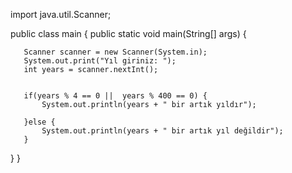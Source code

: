 import java.util.Scanner;

public class main {
   public static void main(String[] args) {


	   Scanner scanner = new Scanner(System.in);
	   System.out.print("Yıl giriniz: ");
	   int years = scanner.nextInt();
	   
 
	   if(years % 4 == 0 ||  years % 400 == 0) {
		   System.out.println(years + " bir artık yıldır");
		   
	   }else {
		   System.out.println(years + " bir artık yıl değildir");
	   }
	   
	   
   }
}